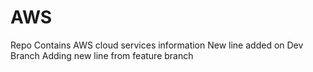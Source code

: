 # AWS
Repo Contains AWS cloud services information 
New line added on Dev Branch
Adding new line from feature branch
